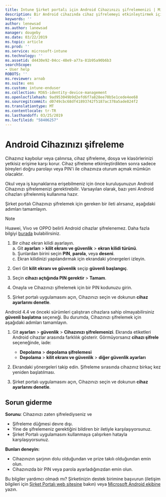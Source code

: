 ```yaml
---
title: Intune Şirket portalı için Android Cihazınızı şifrelemenizi | Microsoft Docs
description: Bir Android cihazında cihaz şifrelemeyi etkinleştirmek için adımları
keywords: ''
author: lenewsad
ms.author: lanewsad
manager: dougeby
ms.date: 03/22/2019
ms.topic: article
ms.prod: ''
ms.service: microsoft-intune
ms.technology: ''
ms.assetid: d4430e92-04cc-48e9-a77a-81b95a90b6b3
searchScope:
- User help
ROBOTS: ''
ms.reviewer: arnab
ms.suite: ems
ms.custom: intune-enduser
ms.collection: M365-identity-device-management
ms.openlocfilehash: 9ad953049b9d2efd6f7a828ee70b5e1cede4ee68
ms.sourcegitcommit: d0749cbc68df41893742f5187ac378a5ade824f2
ms.translationtype: MT
ms.contentlocale: tr-TR
ms.lasthandoff: 03/25/2019
ms.locfileid: "58406257"
---
```

# <a name="encrypt-your-android-device"></a>Android Cihazınızı şifreleme

Cihazınız kaybolur veya çalınırsa, cihaz şifreleme, dosya ve klasörlerinizi yetkisiz erişime karşı korur. Cihaz şifreleme etkinleştirdikten sonra sadece bireyleri doğru parolayı veya PIN'i ile cihazınıza oturum açmak mümkün olacaktır. 

Okul veya iş kaynaklarına erişebilmeniz için önce kuruluşunuzun Android Cihazınızı şifrelemenizi gerektirebilir. Varsayılan olarak, bazı yeni Android cihazları şifrelenmiş kullanıma hazır.  

Şirket portalı Cihazınızı şifrelemek için gereken bir ileti alırsanız, aşağıdaki adımları tamamlayın. 

> [!Note]
> Huawei, Vivo ve OPPO belirli Android cihazlar şifrelenemez. Daha fazla bilgiyi [burada](your-device-appears-encrypted-but-cp-says-otherwise-android.md) bulabilirsiniz.  

1.  Bir cihaz ekran kilidi ayarlayın.  
    a. Git **ayarları** > **kilit ekranı ve güvenlik** > **ekran kilidi türünü**.  
    b. Şunlardan birini seçin **PIN**, **parola**, veya **deseni**.  
    c. Ekran kilidinizi yapılandırmak için ekrandaki yönergeleri izleyin.  

2. Geri Git **kilit ekranı ve güvenlik** seçip **güvenli başlangıç**.
3. Seçin **cihazı açtığında PIN gerektir** > **Tamam**.
4. Onayla ve Cihazınızı şifrelemek için bir PIN kodunuzu girin.
5. Şirket portalı uygulamasını açın, Cihazınızı seçin ve dokunun **cihaz ayarlarını denetle**.  

Android 4.4 ve önceki sürümleri çalıştıran cihazlara sahip olmayabilirsiniz **güvenli başlatma** seçeneği. Bu durumda, Cihazınızı şifrelemek için aşağıdaki adımları tamamlayın.

1. Git **ayarları** > **güvenlik** > **Cihazınızı şifrelemenizi**. Ekranda etiketleri Android cihazlar arasında farklılık gösterir. Görmüyorsanız **cihazı şifrele** seçeneğinde, iade:
    * **Depolama** > **depolama şifrelemesi**
    * **Depolama** > **kilit ekranı ve güvenlik** > **diğer güvenlik ayarları** 

2. Ekrandaki yönergeleri takip edin. Şifreleme sırasında cihazınız birkaç kez yeniden başlatılması.
3. Şirket portalı uygulamasını açın, Cihazınızı seçin ve dokunun **cihaz ayarlarını denetle**.  

## <a name="troubleshoot"></a>Sorun giderme  
**Sorunu**: Cihazınızı zaten şifrelediyseniz ve

- Şifreleme düğmesi devre dışı.
- Yine de şifrelemeniz gerektiğini bildiren bir iletiyle karşılaşıyorsunuz.
- Şirket Portalı uygulamasını kullanmaya çalışırken hatayla karşılaşıyorsunuz.

**Bunları deneyin:**

- Cihazınızın şarjının dolu olduğundan ve prize takılı olduğundan emin olun.  
- Cihazınızda bir PIN veya parola ayarladığınızdan emin olun.  

Bu bilgiler yardımcı olmadı mı? Şirketinizin destek birimine başvurun (iletişim bilgileri için [Şirket Portalı web sitesine](https://go.microsoft.com/fwlink/?linkid=2010980) bakın) veya <a href="mailto:wintunedroidfbk@microsoft.com?subject=I'm having trouble with encryption on my Android device&body=Describe the issue you're experiencing here.">Microsoft Android ekibine</a> yazın.  
